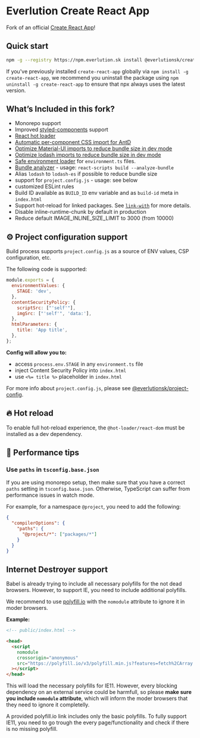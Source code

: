 # Everlution Create React App

Fork of an official [Create React App](https://github.com/facebook/create-react-app)!

## Quick start

```sh
npm -g --registry https://npm.everlution.sk install @everlutionsk/create-react-app && everlutionsk-create-react-app my-app --typescript
```

If you've previously installed `create-react-app` globally via `npm install -g create-react-app`, we recommend you uninstall the package using `npm uninstall -g create-react-app` to ensure that npx always uses the latest version.

## What’s Included in this fork?

- Monorepo support
- Improved [styled-components](https://github.com/styled-components/babel-plugin-styled-components) support
- [React hot loader](https://github.com/gaearon/react-hot-loader)
- [Automatic per-component CSS import for AntD](https://ant.design/docs/react/use-with-create-react-app#Use-babel-plugin-import)
- [Optimize Material-UI imports to reduce bundle size in dev mode](https://material-ui.com/guides/minimizing-bundle-size/)
- [Optimize lodash imports to reduce bundle size in dev mode](https://github.com/lodash/babel-plugin-lodash)
- [Safe environment loader](https://github.com/deftomat/safe-environment-loader) for `environment.ts` files.
- [Bundle analyzer](https://www.npmjs.com/package/webpack-bundle-analyzer) - usage: `react-scripts build --analyze-bundle`
- Alias `lodash` to `lodash-es` if possible to reduce bundle size
- support for `project.config.js` - usage: see below
- customized ESLint rules
- Build ID available as `BUILD_ID` env variable and as `build-id` meta in `index.html`
- Support hot-reload for linked packages. See [`link-with`](https://github.com/deftomat/link-with) for more details.
- Disable inline-runtime-chunk by default in production
- Reduce default IMAGE_INLINE_SIZE_LIMIT to 3000 (from 10000)

## ⚙️ Project configuration support

Build process supports `project.config.js` as a source of ENV values, CSP configuration, etc.

The following code is supported:

```js
module.exports = {
  environmentValues: {
    STAGE: 'dev',
  },
  contentSecurityPolicy: {
    scriptSrc: ["'self'"],
    imgSrc: ["'self'", 'data:'],
  },
  htmlParameters: {
    title: 'App title',
  },
};
```

**Config will allow you to:**

- access `process.env.STAGE` in any `environment.ts` file
- inject Content Security Policy into `index.html`
- use `<%= title %>` placeholder in `index.html`

For more info about `project.config.js`, please see [@everlutionsk/project-config](https://github.com/everlutionsk/packages/tree/master/packages/project-config).

## 🔥 Hot reload

To enable full hot-reload experience, the `@hot-loader/react-dom` must be installed as a dev dependency.

## 🚀 Performance tips

### Use `paths` in `tsconfig.base.json`

If you are using monorepo setup, then make sure that you have a correct `paths` setting in `tsconfig.base.json`.
Otherwise, TypeScript can suffer from performance issues in watch mode.

For example, for a namespace `@project`, you need to add the following:

```json
{
  "compilerOptions": {
    "paths": {
      "@project/*": ["packages/*"]
    }
  }
}
```

## Internet Destroyer support

Babel is already trying to include all necessary polyfills for the not dead browsers.
However, to support IE, you need to include additional polyfills.

We recommend to use [polyfill.io](https://polyfill.io/v3/url-builder/) with the `nomodule` attribute to ignore it in moder browsers.

**Example:**
```html
<!-- public/index.html -->

<head>
  <script
    nomodule
    crossorigin="anonymous"
    src="https://polyfill.io/v3/polyfill.min.js?features=fetch%2CArray.prototype.find%2CArray.prototype.findIndex%2CArray.prototype.includes%2CString.prototype.includes%2CObject.assign%2CObject.entries%2CSymbol"
  ></script>
</head>
```

This will load the necessary polyfills for IE11. However, every blocking dependency on an external service could be harmfull, so please **make sure you include `nomodule` attribute**, which will inform the moder browsers that they need to ignore it completelly.

A provided polyfill.io link includes only the basic polyfills. To fully support IE11, you need to go trough the every page/functionality and check if there is no missing polyfill.

